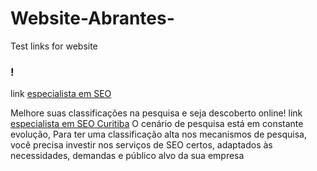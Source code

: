 # Website-Abrantes-
Test links for website

### !

link [especialista em SEO](https://www.abrantesseo.com.br) 

Melhore suas classificações na pesquisa e seja descoberto online!
link [especialista em SEO Curitiba](https://www.abrantesseo.com.br/seo-em-curitiba) 
O cenário de pesquisa está em constante evolução,
Para ter uma classificação alta nos mecanismos de pesquisa, você precisa investir nos serviços de SEO certos, adaptados às necessidades, demandas e público alvo da sua empresa

